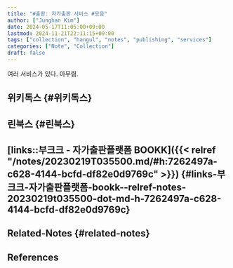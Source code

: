 ```yaml
---
title: "#출판: 자가출판 서비스 #모음"
author: ["Junghan Kim"]
date: 2024-05-17T11:05:00+09:00
lastmod: 2024-11-21T22:11:15+09:00
tags: ["collection", "hangul", "notes", "publishing", "services"]
categories: ["Note", "Collection"]
draft: false
---
```


여러 서비스가 있다. 아무렴.


## 위키독스 {#위키독스}


## 린북스 {#린북스}


## [links::부크크 - 자가출판플랫폼 BOOKK]({{< relref "/notes/20230219T035500.md/#h:7262497a-c628-4144-bcfd-df82e0d9769c" >}}) {#links-부크크-자가출판플랫폼-bookk--relref-notes-20230219t035500-dot-md-h-7262497a-c628-4144-bcfd-df82e0d9769c}


## Related-Notes {#related-notes}

## References

<style>.csl-entry{text-indent: -1.5em; margin-left: 1.5em;}</style><div class="csl-bib-body">
</div>
